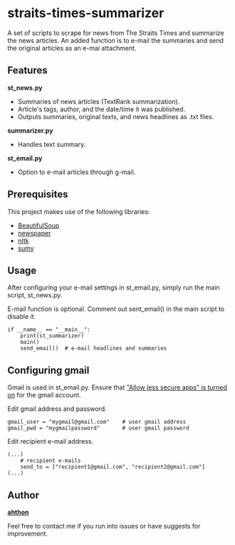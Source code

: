 # straits-times-summarizer

A set of scripts to scrape for news from The Straits Times and summarize the news articles. An added function is to e-mail the summaries and send the original articles as an e-mai attachment.

## Features

**st_news.py**
- Summaries of news articles (TextRank summarization).
- Article's tags, author, and the date/time it was published.
- Outputs summaries, original texts, and news headlines as .txt files.

**summarizer.py**
- Handles text summary.

**st_email.py**
- Option to e-mail articles through g-mail.

## Prerequisites

This project makes use of the following libraries:

- [BeautifulSoup](https://www.crummy.com/software/BeautifulSoup/)
- [newspaper](https://github.com/codelucas/newspaper/)
- [nltk](http://www.nltk.org/)
- [sumy](https://github.com/miso-belica/sumy)

## Usage

After configuring your e-mail settings in st_email.py, simply run the main script, st_news.py.

E-mail function is optional. Comment out sent_email() in the main script to disable it.

```
if __name__ == "__main__":
    print(st_summarizer)
    main()
    send_email()  # e-mail headlines and summaries
```


## Configuring gmail

Gmail is used in st_email.py. Ensure that ["Allow less secure apps" is turned on](https://support.google.com/accounts/answer/6010255?hl=en) for the gmail account.

Edit gmail address and password.

```
gmail_user = "mygmail@gmail.com"    # user gmail address
gmail_pwd = "mygmailpassword"       # user gmail password
```

Edit recipient e-mail address.

```
(...)
    # recipient e-mails
    send_to = ["recipient1@gmail.com", "recipient2@gmail.com"]
(...)
```

## Author

[**ahthon**](https://github.com/ahthon)

Feel free to contact me if you run into issues or have suggests for improvement.
